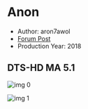 # Anon

* Author: aron7awol
* [Forum Post](https://www.avsforum.com/threads/bass-eq-for-filtered-movies.2995212/post-57028842)
* Production Year: 2018

## DTS-HD MA 5.1

![img 0](https://i.imgur.com/dLtHABo.jpg)

![img 1](https://i.imgur.com/WvzeiYH.jpg)

